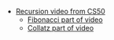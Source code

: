 - [Recursion video from CS50](https://www.youtube.com/watch?v=mz6tAJMVmfM)
  - [Fibonacci part of video](https://youtu.be/mz6tAJMVmfM?t=512)
  - [Collatz part of video](https://youtu.be/mz6tAJMVmfM?t=576)